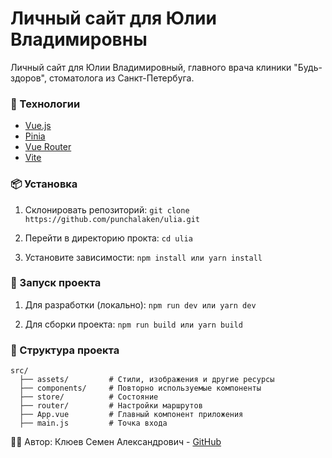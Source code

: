 # Личный сайт для Юлии Владимировны

Личный сайт для Юлии Владимировный, главного врача клиники "Будь-здоров", стоматолога из Санкт-Петербуга.

### 🚀 Технологии
- [Vue.js](https://vuejs.org/)
- [Pinia](https://pinia.vuejs.org/)
- [Vue Router](https://router.vuejs.org/)
- [Vite](https://vite.dev/)

### 📦 Установка

1. Склонировать репозиторий:
  `git clone https://github.com/punchalaken/ulia.git`
   
2. Перейти в директорию прокта:
   `cd ulia`

3. Установите зависимости:
   `npm install
    или
    yarn install`

### 🔨 Запуск проекта

1. Для разработки (локально):
   `npm run dev
   или
   yarn dev`

2. Для сборки проекта:
    `npm run build
     или
     yarn build`


### 📂 Структура проекта
    src/
      ├── assets/         # Стили, изображения и другие ресурсы
      ├── components/     # Повторно используемые компоненты
      ├── store/          # Состояние
      ├── router/         # Настройки маршрутов
      ├── App.vue         # Главный компонент приложения
      ├── main.js         # Точка входа


🧑‍💻 Автор: Клюев Семен Александрович - [GitHub](https://github.com/punchalaken)
